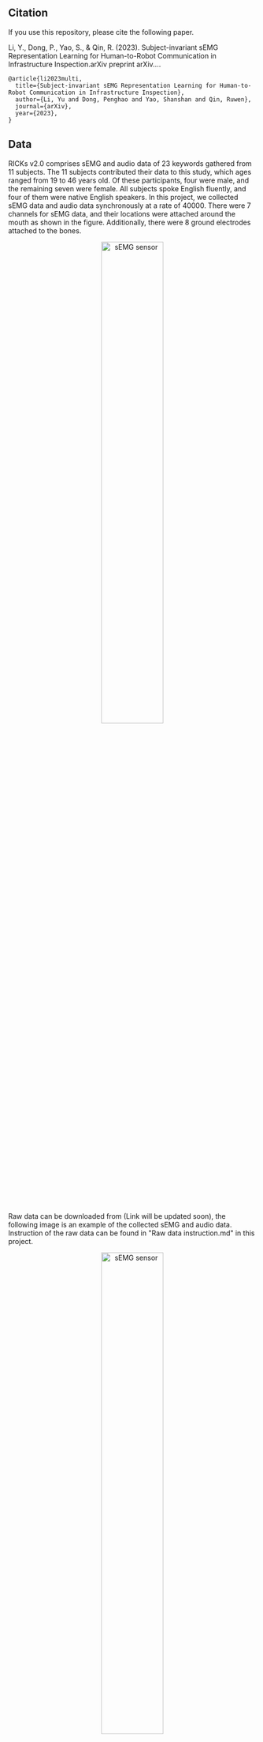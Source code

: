 ## Citation
If you use this repository, please cite the following paper. 

Li, Y., Dong, P., Yao, S., & Qin, R. (2023). Subject-invariant sEMG Representation Learning for Human-to-Robot Communication in Infrastructure Inspection.arXiv preprint arXiv....

~~~~  
@article{li2023multi,
  title={Subject-invariant sEMG Representation Learning for Human-to-Robot Communication in Infrastructure Inspection},
  author={Li, Yu and Dong, Penghao and Yao, Shanshan and Qin, Ruwen},
  journal={arXiv},
  year={2023},
}
~~~~


## Data

RICKs v2.0 comprises sEMG and audio data of 23 keywords gathered from 11 subjects. The 11 subjects contributed their data to this study, which ages ranged from 19 to 46 years old. Of these participants, four were male, and the remaining seven were female. All subjects spoke English fluently, and four of them were native English speakers. 
In this project, we collected sEMG data and audio data synchronously at a rate of 40000. There were 7 channels for sEMG data, and their locations were attached around the mouth as shown in the figure. Additionally, there were 8 ground electrodes attached to the bones.
<p align="center">
  <img src="https://user-images.githubusercontent.com/44143351/235980630-704e6b55-a051-41ab-b480-e82fb8b82dc6.png" alt="sEMG sensor" width="50%" height="auto">
</p>

Raw data can be downloaded from (Link will be updated soon), the following image is an example of the collected sEMG and audio data. Instruction of the raw data can be found in "Raw data instruction.md" in this project.
<p align="center">
  <img src="https://user-images.githubusercontent.com/44143351/232256546-72b93a57-b373-4281-ba72-448ac82b309a.png" alt="sEMG sensor" width="50%" height="auto">
</p>

## Experiment Results
Experiment results are concluded in the paper, details can be found from "Experiment Results/All Experiments Performance.xlsx" in this repository.

## Note
This paper has just been submitted to the ACM MM conference. The citation will be updated later. 
Raw data can be downloaded now, but the code for data preprocessing and the model will be uploaded after acceptance.
